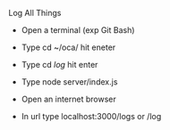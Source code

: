 Log All Things

- Open a terminal (exp Git Bash)

- Type cd ~/oca/ hit eneter

- Type cd *log* hit enter

- Type node server/index.js

- Open an internet browser 

- In url type localhost:3000/logs or /log
